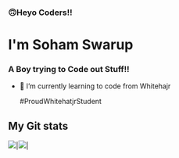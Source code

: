 ###  🙃Heyo Coders!!
<h1 > I'm Soham Swarup</h1>
<h3>A Boy trying to Code out Stuff!!</h3>

- 🌱 I’m currently learning to code from Whitehajr

  #ProudWhitehatjrStudent
  
## My Git stats
<img src="https://github-readme-stats.vercel.app/api?username=SOham2008&&show_icons=true&count_private=true&theme=radical"/>|<img src="https://github-readme-streak-stats.herokuapp.com/?user=Soham2008&theme=radical"/>|
